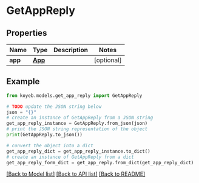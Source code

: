 # GetAppReply


## Properties

Name | Type | Description | Notes
------------ | ------------- | ------------- | -------------
**app** | [**App**](App.md) |  | [optional] 

## Example

```python
from koyeb.models.get_app_reply import GetAppReply

# TODO update the JSON string below
json = "{}"
# create an instance of GetAppReply from a JSON string
get_app_reply_instance = GetAppReply.from_json(json)
# print the JSON string representation of the object
print(GetAppReply.to_json())

# convert the object into a dict
get_app_reply_dict = get_app_reply_instance.to_dict()
# create an instance of GetAppReply from a dict
get_app_reply_form_dict = get_app_reply.from_dict(get_app_reply_dict)
```
[[Back to Model list]](../README.md#documentation-for-models) [[Back to API list]](../README.md#documentation-for-api-endpoints) [[Back to README]](../README.md)


